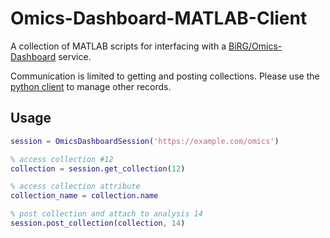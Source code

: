 # Omics-Dashboard-MATLAB-Client
A collection of MATLAB scripts for interfacing with a [BiRG/Omics-Dashboard](https://github.com/BiRG/Omics-Dashboard) service.

Communication is limited to getting and posting collections. Please use the [python client](https://github.com/BiRG/Omics-Dashboard-Python-Client) to manage other records.

## Usage
```matlab
session = OmicsDashboardSession('https://example.com/omics')

% access collection #12
collection = session.get_collection(12)

% access collection attribute
collection_name = collection.name

% post collection and attach to analysis 14
session.post_collection(collection, 14)
```
